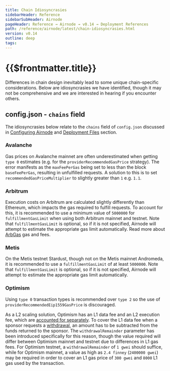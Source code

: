 ```yaml
---
title: Chain Idiosyncrasies
sidebarHeader: Reference
sidebarSubHeader: Airnode
pageHeader: Reference → Airnode → v0.14 → Deployment References
path: /reference/airnode/latest/chain-idiosyncrasies.html
version: v0.14
outline: deep
tags:
---
```


<VersionWarning/>

<PageHeader/>

<SearchHighlight/>

<FlexStartTag/>

# {{$frontmatter.title}}

Differences in chain design inevitably lead to some unique chain-specific
considerations. Below are idiosyncrasies we have identified, though it may not
be comprehensive and we are interested in hearing if you encounter others.

## config.json - `chains` field

The idiosyncrasies below relate to the `chains` field of `config.json` discussed
in
[Configuring Airnode](/reference/airnode/latest/understand/configuring.md#chains)
and
[Deployment Files](/reference/airnode/latest/deployment-files/config-json.md#chains)
section.

### Avalanche

Gas prices on Avalanche mainnet are often underestimated when getting `type 0`
estimates (e.g. for the `providerRecommendedGasPrice` strategy). The error
manifests as the `maxFeePerGas` being set to less than the block
`baseFeePerGas`, resulting in unfulfilled requests. A solution to this is to set
`recommendedGasPriceMultiplier` to slightly greater than `1` e.g. `1.1`.

### Arbitrum

Execution costs on Arbitrum are calculated slightly differently than Ethereum,
which impacts the gas required to fulfill requests. To account for this, it is
recommended to use a minimum value of `5000000` for `fulfillmentGasLimit` when
using both Arbitrum mainnet and testnet. Note that `fulfillmentGasLimit` is
optional, so if it is not specified, Airnode will attempt to estimate the
appropriate gas limit automatically. Read more about
[ArbGas](https://developer.offchainlabs.com/docs/arbgas) gas and fees.

### Metis

On the Metis testnet Stardust, though not on the Metis mainnet Andromeda, it is
recommended to use a `fulfillmentGasLimit` of at least `5000000`. Note that
`fulfillmentGasLimit` is optional, so if it is not specified, Airnode will
attempt to estimate the appropriate gas limit automatically.

### Optimism

Using `type 0` transaction types is recommended over `type 2` so the use of
`providerRecommendedEip1559GasPrice` is discouraged.

As a L2 scaling solution, Optimism has an L1 data fee and an L2 execution fee,
which are
[accounted for separately](https://community.optimism.io/docs/developers/build/transaction-fees/#displaying-fees-to-users).
To cover the L1 data fee when a sponsor requests a
[withdrawal](/reference/airnode/latest/concepts/sponsor.md#withdrawals), an
amount has to be subtracted from the funds returned to the sponsor. The
`withdrawalRemainder` parameter has been introduced specifically for this
reason, though the value required will differ between Optimism mainnet and
testnet due to differences in L1 gas fees. For Optimism testnet, a
`withdrawalRemainder` of `1 gwei` should suffice, while for Optimism mainnet, a
value as high as `2.4 finney` (`2400000 gwei`) may be required in order to cover
an L1 gas price of `300 gwei` and `8000` L1 gas used by the transaction.

<FlexEndTag/>
